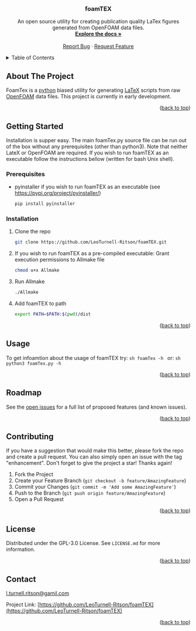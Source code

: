 <h3 align="center">foamTEX</h3>

  <p align="center">
    An open source utility for creating publication quality LaTex figures <br /> generated from OpenFOAM data files.
    <br />
    <a href="https://github.com/LeoTurnell-Ritson/foamTEX"><strong>Explore the docs »</strong></a>
    <br />
    <br />
    <a href="https://github.com/LeoTurnell-Ritson/foamTEX/issues">Report Bug</a>
    ·
    <a href="https://github.com/LeoTurnell-Ritson/foamTEX/issues">Request Feature</a>
  </p>
</div>

<!-- TABLE OF CONTENTS -->
<details>
  <summary>Table of Contents</summary>
  <ol>
    <li>
      <a href="#about-the-project">About The Project</a>
    </li>
    <li>
      <a href="#getting-started">Getting Started</a>
      <ul>
        <li><a href="#prerequisites">Prerequisites</a></li>
        <li><a href="#installation">Installation</a></li>
      </ul>
    </li>
    <li><a href="#usage">Usage</a></li>
    <li><a href="#roadmap">Roadmap</a></li>
    <li><a href="#contributing">Contributing</a></li>
    <li><a href="#license">License</a></li>
    <li><a href="#contact">Contact</a></li>
  </ol>
</details>


<!-- ABOUT THE PROJECT -->
## About The Project

FoamTex is a [python](https://www.python.org/) biased utility for generating [LaTeX](https://www.latex-project.org/) scripts from raw [OpenFOAM](https://www.openfoam.com/) data files. This project is currently in early development.

<p align="right">(<a href="#top">back to top</a>)</p>

<!-- GETTING STARTED -->
## Getting Started

Installation is supper easy. The main foamTex.py source file can be run out of the box without any prerequisites (other than python3). Note that neither LateX or OpenFOAM are required. If you wish to run foamTEX as an executable follow the instructions bellow (written for bash Unix shell). 

### Prerequisites

* pyinstaller if you wish to run foamTEX as an executable (see https://pypi.org/project/pyinstaller/)
  ```sh
  pip install pyinstaller
  ```

### Installation

1. Clone the repo
   ```sh
   git clone https://github.com/LeoTurnell-Ritson/foamTEX.git
   ```

2. If you wish to run foamTEX as a pre-compiled executable: Grant execution permissions to Allmake file
   ```sh
   chmod u+x Allmake
   ```
3. Run Allmake
   ```sh
   ./Allmake
   ```
4. Add foamTEX to path
   ```sh
   export PATH=$PATH:$(pwd)/dist
   ``` 
<p align="right">(<a href="#top">back to top</a>)</p>


<!-- USAGE EXAMPLES -->
## Usage

To get infoamtion about the usage of foamTEX try:
    ```sh
    foamTex -h
    ```
or:
    ```sh
    python3 foamTex.py -h
    ```


<p align="right">(<a href="#top">back to top</a>)</p>

<!-- ROADMAP -->
## Roadmap

See the [open issues](https://github.com/LeoTurnell-Ritson/foamTEX/issues) for a full list of proposed features (and known issues).

<p align="right">(<a href="#top">back to top</a>)</p>

<!-- CONTRIBUTING -->
## Contributing

If you have a suggestion that would make this better, please fork the repo and create a pull request. You can also simply open an issue with the tag "enhancement".
Don't forget to give the project a star! Thanks again!

1. Fork the Project
2. Create your Feature Branch (`git checkout -b feature/AmazingFeature`)
3. Commit your Changes (`git commit -m 'Add some AmazingFeature'`)
4. Push to the Branch (`git push origin feature/AmazingFeature`)
5. Open a Pull Request

<p align="right">(<a href="#top">back to top</a>)</p>


<!-- LICENSE -->
## License

Distributed under the GPL-3.0 License. See `LICENSE.md` for more information.

<p align="right">(<a href="#top">back to top</a>)</p>


<!-- CONTACT -->
## Contact

 l.turnell.ritson@gamil.com

Project Link: [https://github.com/LeoTurnell-Ritson/foamTEX](https://github.com/LeoTurnell-Ritson/foamTEX)

<p align="right">(<a href="#top">back to top</a>)</p>